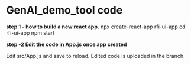 # GenAI_demo_tool code

**step 1 - how to build a new react app.**
npx create-react-app rfi-ui-app
cd rfi-ui-app
npm start


**step -2 Edit the code in App.js once app created**

Edit src/App.js and save to reload.
Edited code is uploaded in the branch.






